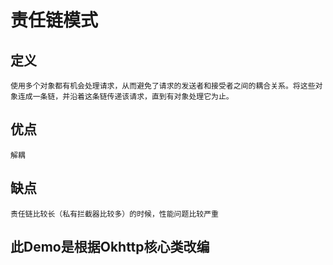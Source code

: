 # 责任链模式
## 定义
```
使用多个对象都有机会处理请求，从而避免了请求的发送者和接受者之间的耦合关系。将这些对象连成一条链，并沿着这条链传递该请求，直到有对象处理它为止。
```
## 优点
```
解耦
```
## 缺点
```
责任链比较长（私有拦截器比较多）的时候，性能问题比较严重
```
## 此Demo是根据Okhttp核心类改编

